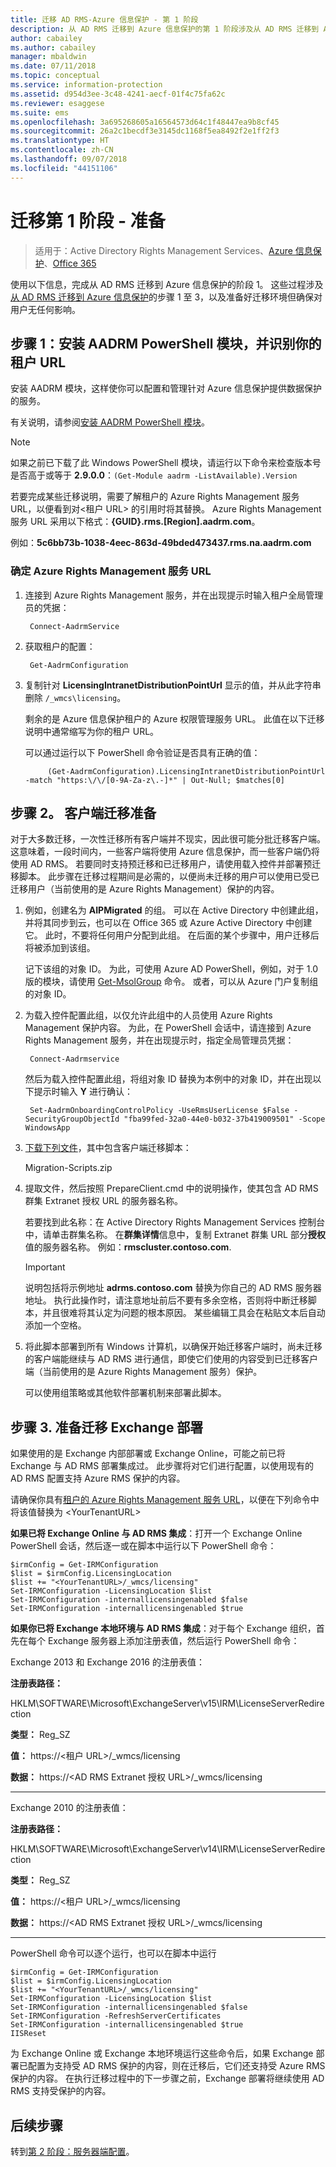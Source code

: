 ```yaml
---
title: 迁移 AD RMS-Azure 信息保护 - 第 1 阶段
description: 从 AD RMS 迁移到 Azure 信息保护的第 1 阶段涉及从 AD RMS 迁移到 Azure 信息保护中的步骤 1 至 3。
author: cabailey
ms.author: cabailey
manager: mbaldwin
ms.date: 07/11/2018
ms.topic: conceptual
ms.service: information-protection
ms.assetid: d954d3ee-3c48-4241-aecf-01f4c75fa62c
ms.reviewer: esaggese
ms.suite: ems
ms.openlocfilehash: 3a695268605a16564573d64c1f48447ea9b8cf45
ms.sourcegitcommit: 26a2c1becdf3e3145dc1168f5ea8492f2e1ff2f3
ms.translationtype: HT
ms.contentlocale: zh-CN
ms.lasthandoff: 09/07/2018
ms.locfileid: "44151106"
---
```

# <a name="migration-phase-1---preparation"></a>迁移第 1 阶段 - 准备

>适用于：Active Directory Rights Management Services、[Azure 信息保护](https://azure.microsoft.com/pricing/details/information-protection)、[Office 365](http://download.microsoft.com/download/E/C/F/ECF42E71-4EC0-48FF-AA00-577AC14D5B5C/Azure_Information_Protection_licensing_datasheet_EN-US.pdf)

使用以下信息，完成从 AD RMS 迁移到 Azure 信息保护的阶段 1。 这些过程涉及[从 AD RMS 迁移到 Azure 信息保护](migrate-from-ad-rms-to-azure-rms.md)的步骤 1 至 3，以及准备好迁移环境但确保对用户无任何影响。


## <a name="step-1-install-the-aadrm-powershell-module-and-identify-your-tenant-url"></a>步骤 1：安装 AADRM PowerShell 模块，并识别你的租户 URL

安装 AADRM 模块，这样使你可以配置和管理针对 Azure 信息保护提供数据保护的服务。

有关说明，请参阅[安装 AADRM PowerShell 模块](./install-powershell.md)。

> [!NOTE]
> 如果之前已下载了此 Windows PowerShell 模块，请运行以下命令来检查版本号是否高于或等于 **2.9.0.0**：`(Get-Module aadrm -ListAvailable).Version`

若要完成某些迁移说明，需要了解租户的 Azure Rights Management 服务 URL，以便看到对\<租户 URL\> 的引用时将其替换。 Azure Rights Management 服务 URL 采用以下格式：**{GUID}.rms.[Region].aadrm.com**。

例如：**5c6bb73b-1038-4eec-863d-49bded473437.rms.na.aadrm.com**

### <a name="to-identify-your-azure-rights-management-service-url"></a>确定 Azure Rights Management 服务 URL

1. 连接到 Azure Rights Management 服务，并在出现提示时输入租户全局管理员的凭据：
    
        Connect-AadrmService
    
2. 获取租户的配置：
    
        Get-AadrmConfiguration
    
3. 复制针对 **LicensingIntranetDistributionPointUrl** 显示的值，并从此字符串删除 `/_wmcs\licensing`。 
    
    剩余的是 Azure 信息保护租户的 Azure 权限管理服务 URL。 此值在以下迁移说明中通常缩写为你的租户 URL。
    
    可以通过运行以下 PowerShell 命令验证是否具有正确的值：
    
            (Get-AadrmConfiguration).LicensingIntranetDistributionPointUrl -match "https:\/\/[0-9A-Za-z\.-]*" | Out-Null; $matches[0]

## <a name="step-2-prepare-for-client-migration"></a>步骤 2。 客户端迁移准备

对于大多数迁移，一次性迁移所有客户端并不现实，因此很可能分批迁移客户端。 这意味着，一段时间内，一些客户端将使用 Azure 信息保护，而一些客户端仍将使用 AD RMS。 若要同时支持预迁移和已迁移用户，请使用载入控件并部署预迁移脚本。 此步骤在迁移过程期间是必需的，以便尚未迁移的用户可以使用已受已迁移用户（当前使用的是 Azure Rights Management）保护的内容。

1. 例如，创建名为 **AIPMigrated** 的组。 可以在 Active Directory 中创建此组，并将其同步到云，也可以在 Office 365 或 Azure Active Directory 中创建它。 此时，不要将任何用户分配到此组。 在后面的某个步骤中，用户迁移后将被添加到该组。

    记下该组的对象 ID。 为此，可使用 Azure AD PowerShell，例如，对于 1.0 版的模块，请使用 [Get-MsolGroup](/powershell/msonline/v1/Get-MsolGroup) 命令。 或者，可以从 Azure 门户复制组的对象 ID。

2. 为载入控件配置此组，以仅允许此组中的人员使用 Azure Rights Management 保护内容。 为此，在 PowerShell 会话中，请连接到 Azure Rights Management 服务，并在出现提示时，指定全局管理员凭据：

        Connect-Aadrmservice

    然后为载入控件配置此组，将组对象 ID 替换为本例中的对象 ID，并在出现以下提示时输入 **Y** 进行确认：

        Set-AadrmOnboardingControlPolicy -UseRmsUserLicense $False -SecurityGroupObjectId "fba99fed-32a0-44e0-b032-37b419009501" -Scope WindowsApp

3. [下载下列文件](https://go.microsoft.com/fwlink/?LinkId=524619)，其中包含客户端迁移脚本：
    
    Migration-Scripts.zip
    
4. 提取文件，然后按照 PrepareClient.cmd 中的说明操作，使其包含 AD RMS 群集 Extranet 授权 URL 的服务器名称。 
    
    若要找到此名称：在 Active Directory Rights Management Services 控制台中，请单击群集名称。 在**群集详情**信息中，复制 Extranet 群集 URL 部分**授权**值的服务器名称。 例如：**rmscluster.contoso.com**.

    > [!IMPORTANT]
    > 说明包括将示例地址 **adrms.contoso.com** 替换为你自己的 AD RMS 服务器地址。 执行此操作时，请注意地址前后不要有多余空格，否则将中断迁移脚本，并且很难将其认定为问题的根本原因。 某些编辑工具会在粘贴文本后自动添加一个空格。
    >

5. 将此脚本部署到所有 Windows 计算机，以确保开始迁移客户端时，尚未迁移的客户端能继续与 AD RMS 进行通信，即使它们使用的内容受到已迁移客户端（当前使用的是 Azure Rights Management 服务）保护。

    可以使用组策略或其他软件部署机制来部署此脚本。

## <a name="step-3-prepare-your-exchange-deployment-for-migration"></a>步骤 3. 准备迁移 Exchange 部署

如果使用的是 Exchange 内部部署或 Exchange Online，可能之前已将 Exchange 与 AD RMS 部署集成过。 此步骤将对它们进行配置，以使用现有的 AD RMS 配置支持 Azure RMS 保护的内容。 

请确保你具有[租户的 Azure Rights Management 服务 URL](migrate-from-ad-rms-phase1.md#to-identify-your-azure-rights-management-service-url)，以便在下列命令中将该值替换为 &lt;YourTenantURL&gt; 

**如果已将 Exchange Online 与 AD RMS 集成**：打开一个 Exchange Online PowerShell 会话，然后逐一或在脚本中运行以下 PowerShell 命令：

    $irmConfig = Get-IRMConfiguration
    $list = $irmConfig.LicensingLocation
    $list += "<YourTenantURL>/_wmcs/licensing"
    Set-IRMConfiguration -LicensingLocation $list
    Set-IRMConfiguration -internallicensingenabled $false
    Set-IRMConfiguration -internallicensingenabled $true 

**如果你已将 Exchange 本地环境与 AD RMS 集成**：对于每个 Exchange 组织，首先在每个 Exchange 服务器上添加注册表值，然后运行 PowerShell 命令： 

Exchange 2013 和 Exchange 2016 的注册表值：

**注册表路径：**

HKLM\SOFTWARE\Microsoft\ExchangeServer\v15\IRM\LicenseServerRedirection

**类型：** Reg_SZ

**值：** https://\<租户 URL\>/_wmcs/licensing

**数据：** https://\<AD RMS Extranet 授权 URL\>/_wmcs/licensing

---

Exchange 2010 的注册表值：

**注册表路径：**

HKLM\SOFTWARE\Microsoft\ExchangeServer\v14\IRM\LicenseServerRedirection

**类型：** Reg_SZ

**值：** https://\<租户 URL\>/_wmcs/licensing

**数据：** https://\<AD RMS Extranet 授权 URL>/_wmcs/licensing

---

PowerShell 命令可以逐个运行，也可以在脚本中运行

    $irmConfig = Get-IRMConfiguration
    $list = $irmConfig.LicensingLocation
    $list += "<YourTenantURL>/_wmcs/licensing"
    Set-IRMConfiguration -LicensingLocation $list
    Set-IRMConfiguration -internallicensingenabled $false
    Set-IRMConfiguration -RefreshServerCertificates
    Set-IRMConfiguration -internallicensingenabled $true
    IISReset


为 Exchange Online 或 Exchange 本地环境运行这些命令后，如果 Exchange 部署已配置为支持受 AD RMS 保护的内容，则在迁移后，它们还支持受 Azure RMS 保护的内容。 在执行迁移过程中的下一步骤之前，Exchange 部署将继续使用 AD RMS 支持受保护的内容。


## <a name="next-steps"></a>后续步骤
转到[第 2 阶段：服务器端配置](migrate-from-ad-rms-phase2.md)。

